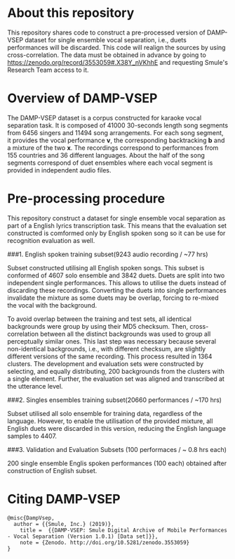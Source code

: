 # About this repository

This repository shares code to construct a pre-processed version of DAMP-VSEP dataset for single ensemble vocal separation, i.e., duets performances will be discarded. This code will realign the sources by using cross-correlation. The data must be obtained in advance by going to https://zenodo.org/record/3553059#.X38Y_nVKhhE and requesting Smule's Research Team access to it.   


# Overview of DAMP-VSEP

The DAMP-VSEP dataset is a corpus constructed for karaoke vocal separation task. It is composed of 41000 30-seconds length song segments from 6456 singers and 11494 song arrangements. For each song segment, it provides the vocal performance **v**, the corresponding backtracking **b** and a mixture of the two **x**. The recordings correspond to performances from 155 countries and 36 different languages. About the half of the song segments correspond of duet ensembles where each vocal segment is provided in independent audio files. 

# Pre-processing procedure

This repository construct a dataset for single ensemble vocal separation as part of a English lyrics transcription task. This means that the evaluation set constructed is comformed only by English spoken song so it can be use for recognition evaluation as well.

###1. English spoken training subset(9243 audio recording / ~77 hrs)

Subset constructed utilising all English spoken songs. This subset is conformed of 4607 solo ensemble and 3842 duets. Duets are split into two independent single performances. This allows to utilise the duets instead of discarding these recordings. Converting the duets into single performances invalidate the mixture as some duets may be overlap, forcing to re-mixed the vocal with the background.

To avoid overlap between the training and test sets, all identical backgrounds were group by using their MD5 checksum. Then, cross-correlation between all the distinct backgrounds was used to group all perceptually similar ones. This last step was necessary because several non-identical backgrounds, i.e., with different checksum, are slightly different versions of the same recording. This process resulted in 1364 clusters. The development and evaluation sets were constructed by selecting, and equally distributing, 200 backgrounds from the clusters with a single element. Further, the evaluation set was aligned and transcribed at the utterance level.


###2. Singles ensembles training subset(20660 performances / ~170 hrs)

Subset utilised all solo ensemble for training data, regardless of the language. However, to enable the utilisation of the provided mixture, all English duets were discarded in this version, reducing the English language samples to 4407.


###3. Validation and Evaluation Subsets (100 performaces / ~ 0.8 hrs  each)

200 single ensemble Englis spoken performances (100 each) obtained after construction of English subset.


# Citing DAMP-VSEP

```
@misc{DampVsep,
  author = {{Smule, Inc.} (2019)},
	title =  {{DAMP-VSEP: Smule Digital Archive of Mobile Performances - Vocal Separation (Version 1.0.1) [Data set]}}, 
	note = {Zenodo. http://doi.org/10.5281/zenodo.3553059}
}
```

